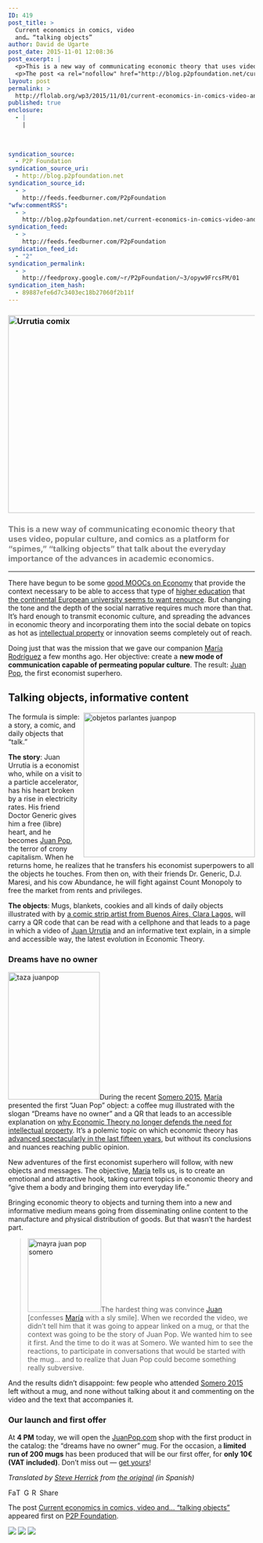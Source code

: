 ```yaml
---
ID: 419
post_title: >
  Current economics in comics, video
  and… “talking objects”
author: David de Ugarte
post_date: 2015-11-01 12:08:36
post_excerpt: |
  <p>This is a new way of communicating economic theory that uses video, popular culture, and comics as a platform for &ldquo;spimes,&rdquo; &ldquo;talking objects&rdquo; that talk about the everyday importance of the advances in academic economics. There have begun to be some good MOOCs on Economy that provide the context necessary to be able to access [&hellip;]</p>
  <p>The post <a rel="nofollow" href="http://blog.p2pfoundation.net/current-economics-in-comics-video-and-talking-objects/2015/11/01">Current economics in comics, video and&hellip; &ldquo;talking objects&rdquo;</a> appeared first on <a rel="nofollow" href="http://blog.p2pfoundation.net/">P2P Foundation</a>.</p>
layout: post
permalink: >
  http://flolab.org/wp3/2015/11/01/current-economics-in-comics-video-and-talking-objects/
published: true
enclosure:
  - |
    |
        
        
        
syndication_source:
  - P2P Foundation
syndication_source_uri:
  - http://blog.p2pfoundation.net
syndication_source_id:
  - >
    http://feeds.feedburner.com/P2pFoundation
"wfw:commentRSS":
  - >
    http://blog.p2pfoundation.net/current-economics-in-comics-video-and-talking-objects/2015/11/01/feed
syndication_feed:
  - >
    http://feeds.feedburner.com/P2pFoundation
syndication_feed_id:
  - "2"
syndication_permalink:
  - >
    http://feedproxy.google.com/~r/P2pFoundation/~3/opyw9FrcsFM/01
syndication_item_hash:
  - 89887efe6d7c3403ec18b27060f2b11f
---
```

### <img class="aligncenter size-full wp-image-52532" src="http://blog.p2pfoundation.net/wp-content/uploads/Urrutia-comix.jpg" alt="Urrutia comix" width="800" height="403" />

### <span style="color: #808080">This is a new way of communicating economic theory that uses video, popular culture, and comics as a platform for “spimes,” “talking objects” that talk about the everyday importance of the advances in academic economics.</span>

* * *

<div class="post-body">
  <p>
    There have begun to be some <a href="http://www.mruniversity.com/courses/principles-economics-microeconomics">good MOOCs on Economy</a> that provide the context necessary to be able to access that type of <a href="https://lasindias.com/carta-abierta-universidad">higher education</a> that <a href="https://lasindias.com/educacion-es-promiscuidad-no-adiestramiento">the continental European university seems to want renounce</a>. But changing the tone and the depth of the social narrative requires much more than that. It’s hard enough to transmit economic culture, and spreading the advances in economic theory and incorporating them into the social debate on topics as hot as <a title="propiedad intelectual" href="http://lasindias.com/indianopedia/propiedad-intelectual">intellectual property</a> or innovation seems completely out of reach.
  </p>
  
  <p>
    Doing just that was the mission that we gave our companion <a title="maría rodríguez" href="http://lasindias.com/indianopedia/mar%C3%ADa-rodr%C3%ADguez">María Rodríguez</a> a few months ago. Her objective: create a <strong>new mode of communication capable of permeating popular culture</strong>. The result: <a href="http://juanpop.com/">Juan Pop</a>, the first economist superhero.
  </p>
  
  <h2>
    Talking objects, informative content
  </h2>
  
  <p>
    <a href="https://lasindias.com/wp-content/uploads/2015/10/objetos-parlantes-juanpop.jpg"><img class="alignright size-medium wp-image-86891" src="https://lasindias.com/wp-content/uploads/2015/10/objetos-parlantes-juanpop-350x295.jpg" alt="objetos parlantes juanpop" width="350" height="295" align="right" /></a>The formula is simple: a story, a comic, and daily objects that “talk.”
  </p>
  
  <p>
    <strong>The story</strong>: Juan Urrutia is a economist who, while on a visit to a particle accelerator, has his heart broken by a rise in electricity rates. His friend Doctor Generic gives him a free (libre) heart, and he becomes <a href="http://juanpop.com/">Juan Pop</a>, the terror of crony capitalism. When he returns home, he realizes that he transfers his economist superpowers to all the objects he touches. From then on, with their friends Dr. Generic, D.J. Maresi, and his cow Abundance, he will fight against Count Monopoly to free the market from rents and privileges.
  </p>
  
  <p>
    <strong>The objects</strong>: Mugs, blankets, cookies and all kinds of daily objects illustrated with by <a href="http://clarisimosdias.blogspot.com/">a comic strip artist from Buenos Aires, Clara Lagos,</a> will carry a QR code that can be read with a cellphone and that leads to a page in which a video of <a title="juan urrutia" href="http://lasindias.com/indianopedia/juan-urrutia">Juan Urrutia</a> and an informative text explain, in a simple and accessible way, the latest evolution in Economic Theory.
  </p>
  
  <h3>
    Dreams have no owner
  </h3>
  
  <p>
    <a href="https://lasindias.com/wp-content/uploads/2015/10/taza-juanpop.jpg"><img class="wp-image-86893 alignleft" src="https://lasindias.com/wp-content/uploads/2015/10/taza-juanpop-252x350.jpg" alt="taza juanpop" width="187" height="260" /></a>During the recent <a href="http://somero2015.lasindias.club/">Somero 2015</a>, <a title="maría" href="http://lasindias.com/indianopedia/mar%C3%ADa">María</a> presented the first “Juan Pop” object: a coffee mug illustrated with the slogan “Dreams have no owner” and a QR that leads to an accessible explanation on <a href="http://juanpop.com/los-suenos-no-tienen-dueno/">why Economic Theory no longer defends the need for intellectual property</a>. It’s a polemic topic on which economic theory has <a href="http://www.dklevine.com/general/intellectual/against.htm">advanced spectacularly in the last fifteen years</a>, but without its conclusions and nuances reaching public opinion.
  </p>
  
  <p>
    New adventures of the first economist superhero will follow, with new objects and messages. The objective, <a title="maría" href="http://lasindias.com/indianopedia/mar%C3%ADa">María</a> tells us, is to create an emotional and attractive hook, taking current topics in economic theory and “give them a body and bringing them into everyday life.”
  </p>
  
  <p>
    Bringing economic theory to objects and turning them into a new and informative medium means going from disseminating online content to the manufacture and physical distribution of goods. But that wasn’t the hardest part.
  </p>
  
  <blockquote>
    <p>
      <a href="https://lasindias.com/wp-content/uploads/2015/10/mayra-juan-pop-somero.jpg"><img class="alignright size-thumbnail wp-image-86895" src="https://lasindias.com/wp-content/uploads/2015/10/mayra-juan-pop-somero-150x150.jpg" alt="mayra juan pop somero" width="150" height="150" /></a>The hardest thing was convince <a title="juan" href="http://lasindias.com/indianopedia/juan">Juan</a> [confesses <a title="maría" href="http://lasindias.com/indianopedia/mar%C3%ADa">María</a> with a sly smile]. When we recorded the video, we didn’t tell him that it was going to appear linked on a mug, or that the context was going to be the story of Juan Pop. We wanted him to see it first. And the time to do it was at Somero. We wanted him to see the reactions, to participate in conversations that would be started with the mug… and to realize that Juan Pop could become something really subversive.
    </p>
  </blockquote>
  
  <p>
    And the results didn’t disappoint: few people who attended <a href="http://somero2015.lasindias.club/">Somero 2015</a> left without a mug, and none without talking about it and commenting on the video and the text that accompanies it.
  </p>
  
  <h3>
    Our launch and first offer
  </h3>
  
  <p>
    At <strong>4 PM</strong> today, we will open the <a href="http://juanpop.com/">JuanPop.com</a> shop with the first product in the catalog: the “dreams have no owner” mug. For the occasion, a<strong> limited run of 200 mugs</strong> has been produced that will be our first offer, for <strong>only 10€ (VAT included)</strong>. Don’t miss out — <a href="http://juanpop.com/tienda/">get yours</a>!
  </p>
  
  <p>
    <i>Translated by <a href="http://level.interpreters.coop/">Steve Herrick</a> from <a title="Economía actual en cómic, vídeo y… " href="https://lasindias.com/economia-actual-en-comic-video-y-objetos" rel="bookmark">the original</a> (in Spanish)</i>
  </p>
</div>

<a class="a2a_button_facebook" href="http://www.addtoany.com/add_to/facebook?linkurl=http%3A%2F%2Fblog.p2pfoundation.net%2Fcurrent-economics-in-comics-video-and-talking-objects%2F2015%2F11%2F01&linkname=Current%20economics%20in%20comics%2C%20video%20and%E2%80%A6%20%E2%80%9Ctalking%20objects%E2%80%9D" title="Facebook" rel="nofollow"><img src="http://blog.p2pfoundation.net/wp-content/plugins/add-to-any/icons/facebook.png" width="16" height="16" alt="Facebook" /></a><a class="a2a_button_twitter" href="http://www.addtoany.com/add_to/twitter?linkurl=http%3A%2F%2Fblog.p2pfoundation.net%2Fcurrent-economics-in-comics-video-and-talking-objects%2F2015%2F11%2F01&linkname=Current%20economics%20in%20comics%2C%20video%20and%E2%80%A6%20%E2%80%9Ctalking%20objects%E2%80%9D" title="Twitter" rel="nofollow"><img src="http://blog.p2pfoundation.net/wp-content/plugins/add-to-any/icons/twitter.png" width="16" height="16" alt="Twitter" /></a><a class="a2a_button_google_plus" href="http://www.addtoany.com/add_to/google_plus?linkurl=http%3A%2F%2Fblog.p2pfoundation.net%2Fcurrent-economics-in-comics-video-and-talking-objects%2F2015%2F11%2F01&linkname=Current%20economics%20in%20comics%2C%20video%20and%E2%80%A6%20%E2%80%9Ctalking%20objects%E2%80%9D" title="Google+" rel="nofollow"><img src="http://blog.p2pfoundation.net/wp-content/plugins/add-to-any/icons/google_plus.png" width="16" height="16" alt="Google+" /></a><a class="a2a_button_reddit" href="http://www.addtoany.com/add_to/reddit?linkurl=http%3A%2F%2Fblog.p2pfoundation.net%2Fcurrent-economics-in-comics-video-and-talking-objects%2F2015%2F11%2F01&linkname=Current%20economics%20in%20comics%2C%20video%20and%E2%80%A6%20%E2%80%9Ctalking%20objects%E2%80%9D" title="Reddit" rel="nofollow"><img src="http://blog.p2pfoundation.net/wp-content/plugins/add-to-any/icons/reddit.png" width="16" height="16" alt="Reddit" /></a><a class="a2a_dd a2a_target addtoany_share_save" href="https://www.addtoany.com/share#url=http%3A%2F%2Fblog.p2pfoundation.net%2Fcurrent-economics-in-comics-video-and-talking-objects%2F2015%2F11%2F01&title=Current%20economics%20in%20comics%2C%20video%20and%E2%80%A6%20%E2%80%9Ctalking%20objects%E2%80%9D" id="wpa2a_4"><img src="http://blog.p2pfoundation.net/wp-content/plugins/add-to-any/share_save_120_16.png" width="120" height="16" alt="Share" /></a>

The post <a rel="nofollow" href="http://blog.p2pfoundation.net/current-economics-in-comics-video-and-talking-objects/2015/11/01">Current economics in comics, video and… “talking objects”</a> appeared first on <a rel="nofollow" href="http://blog.p2pfoundation.net/">P2P Foundation</a>.

<div class="feedflare">
  <a href="http://feeds.feedburner.com/~ff/P2pFoundation?a=opyw9FrcsFM:cH2YgZCpUPM:7Q72WNTAKBA"><img src="http://feeds.feedburner.com/~ff/P2pFoundation?d=7Q72WNTAKBA" border="0" /></img></a> <a href="http://feeds.feedburner.com/~ff/P2pFoundation?a=opyw9FrcsFM:cH2YgZCpUPM:D7DqB2pKExk"><img src="http://feeds.feedburner.com/~ff/P2pFoundation?i=opyw9FrcsFM:cH2YgZCpUPM:D7DqB2pKExk" border="0" /></img></a> <a href="http://feeds.feedburner.com/~ff/P2pFoundation?a=opyw9FrcsFM:cH2YgZCpUPM:2mJPEYqXBVI"><img src="http://feeds.feedburner.com/~ff/P2pFoundation?d=2mJPEYqXBVI" border="0" /></img></a>
</div>

<img src="http://feeds.feedburner.com/~r/P2pFoundation/~4/opyw9FrcsFM" height="1" width="1" alt="" />